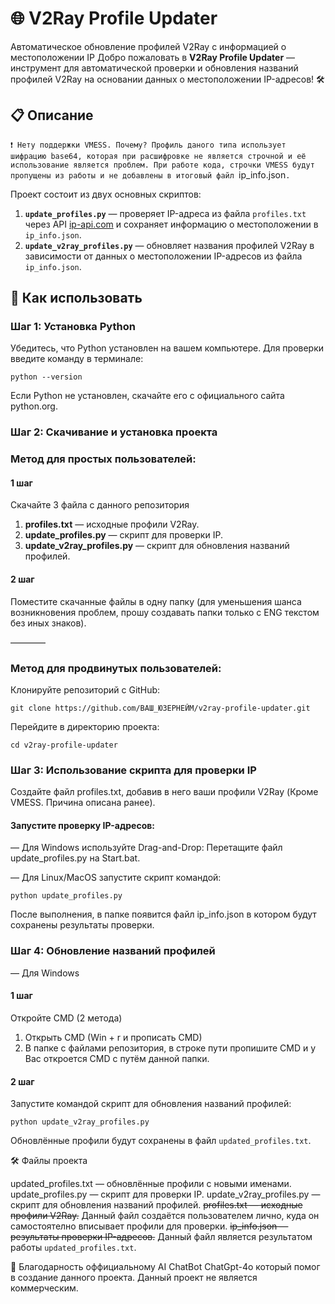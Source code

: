 # 🌐 V2Ray Profile Updater
Автоматическое обновление профилей V2Ray с информацией о местоположении IP
Добро пожаловать в **V2Ray Profile Updater** — инструмент для автоматической проверки и обновления названий профилей V2Ray на основании данных о местоположении IP-адресов! 🛠

## 📋 Описание

`❗️ Нету поддержки VMESS. Почему? Профиль даного типа использует шифрацию base64, которая при расшифровке не является строчной и её использование является проблем. При работе кода, строчки VMESS будут пропущены из работы и не добавлены в итоговый файл `ip_info.json`.`

Проект состоит из двух основных скриптов:

1. **`update_profiles.py`** — проверяет IP-адреса из файла `profiles.txt` через API [ip-api.com](http://ip-api.com/json) и сохраняет информацию о местоположении в `ip_info.json`.
2. **`update_v2ray_profiles.py`** — обновляет названия профилей V2Ray в зависимости от данных о местоположении IP-адресов из файла `ip_info.json`.

## 🚀 Как использовать


### Шаг 1: Установка Python

Убедитесь, что Python установлен на вашем компьютере. Для проверки введите команду в терминале:


```
python --version
```


Если Python не установлен, скачайте его с официального сайта python.org.


### Шаг 2: Скачивание и установка проекта

### Метод для простых пользователей:

#### 1 шаг
Скачайте 3 файла с данного репозитория
1. **profiles.txt** — исходные профили V2Ray.
2. **update_profiles.py** — скрипт для проверки IP.
3. **update_v2ray_profiles.py** — скрипт для обновления названий профилей.

#### 2 шаг
Поместите скачанные файлы в одну папку (для уменьшения шанса возникновения проблем, прошу создавать папки только с ENG текстом без иных знаков).

————

### Метод для продвинутых пользователей:

Клонируйте репозиторий с GitHub:

```
git clone https://github.com/ВАШ_ЮЗЕРНЕЙМ/v2ray-profile-updater.git
```

Перейдите в директорию проекта:

```
cd v2ray-profile-updater
```

### Шаг 3: Использование скрипта для проверки IP
Создайте файл profiles.txt, добавив в него ваши профили V2Ray (Кроме VMESS. Причина описана ранее).

#### Запустите проверку IP-адресов:

— Для Windows используйте Drag-and-Drop:
Перетащите файл update_profiles.py на Start.bat.

— Для Linux/MacOS запустите скрипт командой:

```
python update_profiles.py
```


После выполнения, в папке появится файл ip_info.json в котором будут сохранены результаты проверки.



### Шаг 4: Обновление названий профилей
— Для Windows
#### 1 шаг
Откройте CMD (2 метода)
1. Открыть CMD (Win + r и прописать CMD)
2. В папке с файлами репозитория, в строке пути пропишите CMD и у Вас откроется CMD с путём данной папки.

#### 2 шаг
Запустите командой скрипт для обновления названий профилей:

```
python update_v2ray_profiles.py
```

Обновлённые профили будут сохранены в файл `updated_profiles.txt`.

🛠 Файлы проекта

updated_profiles.txt — обновлённые профили с новыми именами.
update_profiles.py — скрипт для проверки IP.
update_v2ray_profiles.py — скрипт для обновления названий профилей.
~~profiles.txt — исходные профили V2Ray.~~ Данный файл создаётся пользователем лично, куда он самостоятелно вписывает профили для проверки.
~~ip_info.json — результаты проверки IP-адресов.~~ Данный файл является результатом работы `updated_profiles.txt`.

🤝 Благодарность оффициальному AI ChatBot ChatGpt-4o который помог в создание данного проекта.
Данный проект не является коммерческим.
